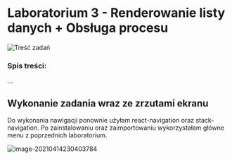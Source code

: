 # Laboratorium 3 - Renderowanie listy danych + Obsługa procesu

![Treść zadań](https://i.imgur.com/oCFsHdj.png)

### Spis treści:

...

## Wykonanie zadania wraz ze zrzutami ekranu

Do wykonania nawigacji ponownie użyłam react-navigation oraz stack-navigation. Po zainstalowaniu oraz zaimportowaniu wykorzystałam główne menu z poprzednich laboratorium. 

![image-20210414230403784](C:\Users\Jagoda\aplikacje-mobilne-lewandowska-185ic\Lab3\screenshots\image-20210414230403784.png)

